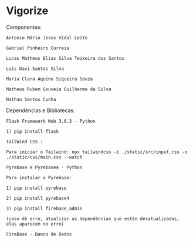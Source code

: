 # Vigorize

Componentes:

    Antonio Mário Jesus Vidal Leite

    Gabriel Pinheiro Correia

    Lucas Matheus Elias Silva Teixeira dos Santos

    Luis Davi Santos Silva

    Maria Clara Aquino Siqueira Souza

    Matheus Rubem Gouveia Guilherme da Silva

    Nathan Santos Cunha

Dependências e Bibliotecas:

    Flask Framework Web 3.0.3 - Python

    1) pip install flask

    TailWind CSS :

    Para iniciar o Tailwind: npx tailwindcss -i ./static/src/input.css -o ./static/css/main.css --watch

    Pyrebase e Pyrebase4 - Python

    Para instalar o Pyrebase:

    1) pip install pyrebase

    2) pip install pyrebase4

    3) pip install firebase_admin

    (caso dê erro, atualizar as dependências que estão desatualizadas, elas aparecem no erro)

    FireBase - Banco de Dados

    